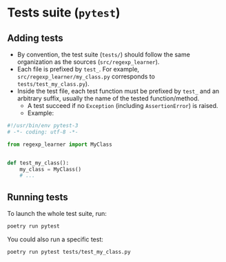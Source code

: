 # Tests suite (`pytest`)

## Adding tests

* By convention, the test suite (`tests/`) should follow the same organization as the sources (`src/regexp_learner`).
* Each file is prefixed by `test_`. For example, `src/regexp_learner/my_class.py` corresponds to `tests/test_my_class.py`).
* Inside the test file, each test function must be prefixed by `test_` and an arbitrary suffix, usually the name of the tested function/method.
  * A test succeed if no `Exception` (including `AssertionError`) is raised.
  * Example:

```python
#!/usr/bin/env pytest-3
# -*- coding: utf-8 -*-

from regexp_learner import MyClass


def test_my_class():
	my_class = MyClass()
	# ...
```

## Running tests

To launch the whole test suite, run:

```bash
poetry run pytest
```

You could also run a specific test:

```bash
poetry run pytest tests/test_my_class.py
```
